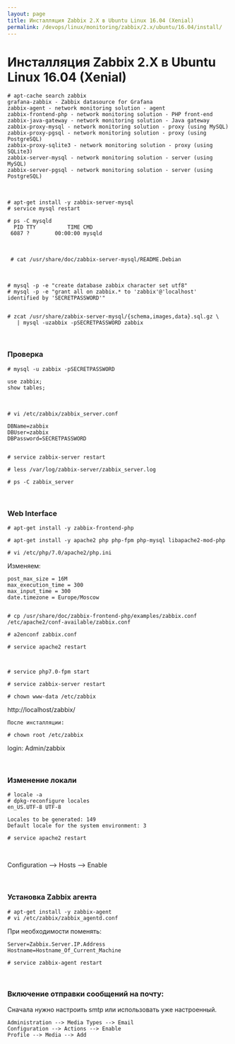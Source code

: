 ```yaml
---
layout: page
title: Инсталляция Zabbix 2.X в Ubuntu Linux 16.04 (Xenial)
permalink: /devops/linux/monitoring/zabbix/2.x/ubuntu/16.04/install/
---
```


# Инсталляция Zabbix 2.X в Ubuntu Linux 16.04 (Xenial)


    # apt-cache search zabbix
    grafana-zabbix - Zabbix datasource for Grafana
    zabbix-agent - network monitoring solution - agent
    zabbix-frontend-php - network monitoring solution - PHP front-end
    zabbix-java-gateway - network monitoring solution - Java gateway
    zabbix-proxy-mysql - network monitoring solution - proxy (using MySQL)
    zabbix-proxy-pgsql - network monitoring solution - proxy (using PostgreSQL)
    zabbix-proxy-sqlite3 - network monitoring solution - proxy (using SQLite3)
    zabbix-server-mysql - network monitoring solution - server (using MySQL)
    zabbix-server-pgsql - network monitoring solution - server (using PostgreSQL)


<br/>

    # apt-get install -y zabbix-server-mysql
    # service mysql restart

    # ps -C mysqld
      PID TTY          TIME CMD
     6087 ?        00:00:00 mysqld

<br/>

     # cat /usr/share/doc/zabbix-server-mysql/README.Debian


<br/>


    # mysql -p -e "create database zabbix character set utf8"
    # mysql -p -e "grant all on zabbix.* to 'zabbix'@'localhost' identified by 'SECRETPASSWORD'"


    # zcat /usr/share/zabbix-server-mysql/{schema,images,data}.sql.gz \
       | mysql -uzabbix -pSECRETPASSWORD zabbix


<br/>

### Проверка

    # mysql -u zabbix -pSECRETPASSWORD

    use zabbix;
    show tables;


<br/>



    # vi /etc/zabbix/zabbix_server.conf

    DBName=zabbix
    DBUser=zabbix
    DBPassword=SECRETPASSWORD


    # service zabbix-server restart

    # less /var/log/zabbix-server/zabbix_server.log

    # ps -C zabbix_server

<br/>

### Web Interface

    # apt-get install -y zabbix-frontend-php

    # apt-get install -y apache2 php php-fpm php-mysql libapache2-mod-php

    # vi /etc/php/7.0/apache2/php.ini

Изменяем:

    post_max_size = 16M
    max_execution_time = 300
    max_input_time = 300
    date.timezone = Europe/Moscow


    # cp /usr/share/doc/zabbix-frontend-php/examples/zabbix.conf /etc/apache2/conf-available/zabbix.conf

    # a2enconf zabbix.conf

    # service apache2 restart



    # service php7.0-fpm start

    # service zabbix-server restart

    # chown www-data /etc/zabbix



http://localhost/zabbix/

    После инсталляции:

    # chown root /etc/zabbix

login: Admin/zabbix

<br/>

### Изменение локали

    # locale -a
    # dpkg-reconfigure locales
    en_US.UTF-8 UTF-8

    Locales to be generated: 149
    Default locale for the system environment: 3

    # service apache2 restart


<br/>

Configuration --> Hosts --> Enable

<br/>

### Установка Zabbix агента

    # apt-get install -y zabbix-agent
    # vi /etc/zabbix/zabbix_agentd.conf


При необходимости поменять:

    Server=Zabbix.Server.IP.Address
    Hostname=Hostname_Of_Current_Machine

    # service zabbix-agent restart


<br/>

### Включение отправки сообщений на почту:

Сначала нужно настроить smtp или использовать уже настроенный.

    Administration --> Media Types --> Email
    Configuration --> Actions --> Enable
    Profile --> Media --> Add
